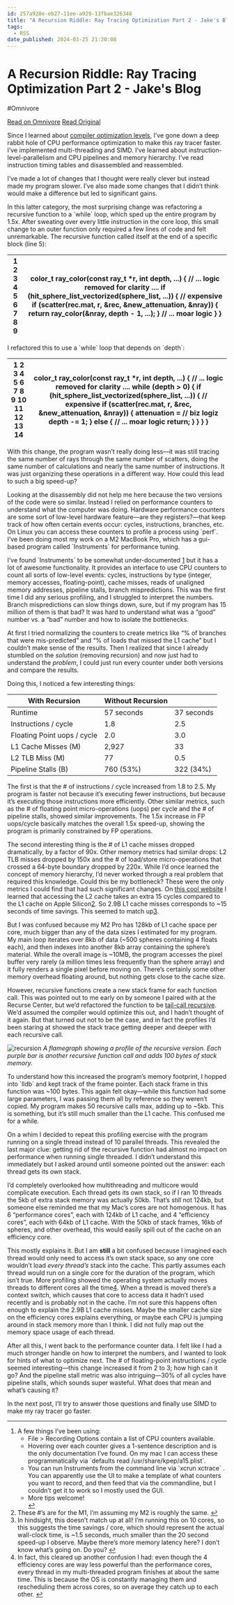 ```yaml
---
id: 257a928e-eb27-11ee-a929-13fbae326348
title: "A Recursion Riddle: Ray Tracing Optimization Part 2 - Jake's Blog"
tags:
  - RSS
date_published: 2024-03-25 21:20:08
---
```


# A Recursion Riddle: Ray Tracing Optimization Part 2 - Jake's Blog
#Omnivore

[Read on Omnivore](https://omnivore.app/me/a-recursion-riddle-ray-tracing-optimization-part-2-jake-s-blog-18e78f636e3)
[Read Original](https://www.jakef.science/posts/recursion-riddle/)



Since I learned about [compiler optimization levels](https:&#x2F;&#x2F;www.jakef.science&#x2F;posts&#x2F;gcc-wtf&#x2F;), I’ve gone down a deep rabbit hole of CPU performance optimization to make this ray tracer faster. I’ve implemented multi-threading and SIMD. I’ve learned about instruction-level-parallelism and CPU pipelines and memory hierarchy. I’ve read instruction timing tables and disassembled and reassembled.

I’ve made a lot of changes that I thought were really clever but instead made my program slower. I’ve also made some changes that I didn’t think would make a difference but led to significant gains.

In this latter category, the most surprising change was refactoring a recursive function to a &#x60;while&#x60; loop, which sped up the entire program by 1.5x. After sweating over every little instruction in the core loop, this small change to an outer function only required a few lines of code and felt unremarkable. The recursive function called itself at the end of a specific block (line 5):

| 1 2 3 4 5 6 7 8 9 | color\_t ray\_color(const ray\_t \*r, int depth, ...) {   &#x2F;&#x2F; ... logic removed for clarity ....   if (hit\_sphere\_list\_vectorized(sphere\_list, ...)) { &#x2F;&#x2F; expensive     if (scatter(rec.mat, r, &amp;rec, &amp;new\_attenuation, &amp;nray)) {       return ray\_color(&amp;nray, depth \- 1, ...);     }     &#x2F;&#x2F; ... moar logic   } } |
| ----------------- | ------------------------------------------------------------------------------------------------------------------------------------------------------------------------------------------------------------------------------------------------------------------------------------------------------------------------ |

I refactored this to use a &#x60;while&#x60; loop that depends on &#x60;depth&#x60;:

| 1  2  3  4  5  6  7  8  9 10 11 12 13 14 | color\_t ray\_color(const ray\_t \*r, int depth, ...) {   &#x2F;&#x2F; ... logic removed for clarity ....   while (depth &gt; 0) {     if (hit\_sphere\_list\_vectorized(sphere\_list, ...)) { &#x2F;&#x2F; expensive       if (scatter(rec.mat, r, &amp;rec, &amp;new\_attenuation, &amp;nray)) {         attenuation &#x3D; &#x2F;&#x2F; biz logiz         depth -&#x3D; 1;       } else {         &#x2F;&#x2F; ... moar logic         return;       }     }   } } |
| ---------------------------------------- | --------------------------------------------------------------------------------------------------------------------------------------------------------------------------------------------------------------------------------------------------------------------------------------------------------------------------------------------------------------------------------------------------- |

With this change, the program wasn’t really doing less—it was still tracing the same number of rays through the same number of scatters, doing the same number of calculations and nearly the same number of instructions. It was just organizing these operations in a different way. How could this lead to such a big speed-up?

Looking at the disassembly did not help me here because the two versions of the code were so similar. Instead I relied on performance counters to understand what the computer was doing. Hardware performance counters are some sort of low-level hardware feature—are they registers?—that keep track of how often certain events occur: cycles, instructions, branches, etc. On Linux you can access these counters to profile a process using &#x60;perf&#x60;. I’ve been doing most my work on a M2 MacBook Pro, which has a gui-based program called &#x60;Instruments&#x60; for performance tuning.

I’ve found &#x60;Instruments&#x60; to be somewhat under-documented [1](#fn:1) but it has a lot of awesome functionality. It provides an interface to use CPU counters to count all sorts of low-level events: cycles, instructions by type (integer, memory accesses, floating-point), cache misses, reads of unaligned memory addresses, pipeline stalls, branch mispredictions. This was the first time I did any serious profiling, and I struggled to interpret the numbers. Branch mispredictions can slow things down, sure, but if my program has 15 million of them is that bad? It was hard to understand what was a “good” number vs. a “bad” number and how to isolate the bottlenecks.

At first I tried normalizing the counters to create metrics like “% of branches that were mis-predicted” and “% of loads that missed the L1 cache” but I couldn’t make sense of the results. Then I realized that since I already stumbled on the _solution_ (removing recursion) and now just had to understand the _problem_, I could just run every counter under both versions and compare the results.

Doing this, I noticed a few interesting things:

| With Recursion              | Without Recursion |            |
| --------------------------- | ----------------- | ---------- |
| Runtime                     | 57 seconds        | 37 seconds |
| Instructions &#x2F; cycle        | 1.8               | 2.5        |
| Floating Point uops &#x2F; cycle | 2.0               | 3.0        |
| L1 Cache Misses (M)         | 2,927             | 33         |
| L2 TLB Miss (M)             | 77                | 0.5        |
| Pipeline Stalls (B)         | 760 (53%)         | 322 (34%)  |

The first is that the # of instructions &#x2F; cycle increased from 1.8 to 2.5\. My program is faster not because it’s executing fewer instructions, but because it’s executing those instructions more efficiently. Other similar metrics, such as the # of floating point micro-operations (uops) per cycle and the # of pipeline stalls, showed similar improvements. The 1.5x increase in FP uops&#x2F;cycle basically matches the overall 1.5x speed-up, showing the program is primarily constrained by FP operations.

The second interesting thing is the # of L1 cache misses dropped dramatically, by a factor of 90x. Other memory metrics had similar drops: L2 TLB misses dropped by 150x and the # of load&#x2F;store micro-operations that crossed a 64-byte boundary dropped by 220x. While I’d once learned the concept of memory hierarchy, I’d never worked through a real problem that required this knowledge. Could this be my bottleneck? These were the only metrics I could find that had such significant changes. On [this cool website](https:&#x2F;&#x2F;www.7-cpu.com&#x2F;cpu&#x2F;Apple%5FM1.html) I learned that accessing the L2 cache takes an extra 15 cycles compared to the L1 cache on Apple Silicon[2](#fn:2). So 2.9B L1 cache misses corresponds to \~15 seconds of time savings. This seemed to match up[3](#fn:3).

But I was confused because my M2 Pro has 128kb of L1 cache space per core, much bigger than any of the data sizes I estimated for my program. My main loop iterates over 8kb of data (\~500 spheres containing 4 floats each), and then indexes into another 8kb array containing the sphere’s material. While the overall image is \~10MB, the program accesses the pixel buffer very rarely (a million times less frequently than the sphere array) and it fully renders a single pixel before moving on. There’s certainly some other memory overhead floating around, but nothing gets close to the cache size.

However, recursive functions create a new stack frame for each function call. This was pointed out to me early on by someone I paired with at the Recurse Center, but we’d refactored the function to be [tail-call recursive](https:&#x2F;&#x2F;en.wikipedia.org&#x2F;wiki&#x2F;Tail%5Fcall). We’d assumed the compiler would optimize this out, and I hadn’t thought of it again. But that turned out not to be the case, and in fact the profiles I’d been staring at showed the stack trace getting deeper and deeper with each recursive call.

![recursion](https:&#x2F;&#x2F;proxy-prod.omnivore-image-cache.app&#x2F;0x0,s3KqBGy8_whgCtouxArG6bNgg6Hm3_ggYuw7psgW3fGU&#x2F;https:&#x2F;&#x2F;www.jakef.science&#x2F;posts&#x2F;recursion-riddle&#x2F;recursion.png) _A flamegraph showing a profile of the recursive version. Each purple bar is another recursive function call and adds 100 bytes of stack memory._

To understand how this increased the program’s memory footprint, I hopped into &#x60;lldb&#x60; and kept track of the frame pointer. Each stack frame in this function was \~100 bytes. This again felt okay—while this function had some large parameters, I was passing them all by reference so they weren’t copied. My program makes 50 recursive calls max, adding up to \~5kb. This is something, but it’s still much smaller than the L1 cache. This confused me for a while.

On a whim I decided to repeat this profiling exercise with the program running on a single thread instead of 10 parallel threads. This revealed the last major clue: getting rid of the recursive function had almost no impact on performance when running single threaded. I didn’t understand this immediately but I asked around until someone pointed out the answer: each thread gets its own stack.

I’d completely overlooked how multithreading and multicore would complicate execution. Each thread gets its own stack, so if I ran 10 threads the 5kb of extra stack memory was actually 50kb. That’s _still_ not 124kb, but someone else reminded me that my Mac’s cores are not homogenous. It has 6 “performance cores”, each with 124kb of L1 cache, and 4 “efficiency cores”, each with 64kb of L1 cache. With the 50kb of stack frames, 16kb of spheres, and other overhead, this would easily spill out of the cache on an efficiency core.

This mostly explains it. But I am **still** a bit confused because I imagined each thread would only need to access it’s own stack space, so any one core wouldn’t load _every thread’s_ stack into the cache. This partly assumes each thread would run on a single core for the duration of the program, which isn’t true. More profiling showed the operating system actually moves threads to different cores all the time[4](#fn:4). When a thread is moved there’s a context switch, which causes that core to access data it hadn’t used recently and is probably not in the cache. I’m not sure this happens often enough to explain the 2.9B L1 cache misses. Maybe the smaller cache size on the efficiency cores explains everything, or maybe each CPU is jumping around in stack memory more than I think. I did not fully map out the memory space usage of each thread.

After all this, I went back to the performance counter data. I felt like I had a much stronger handle on how to interpret the numbers, and I wanted to look for hints of what to optimize next. The # of floating-point instructions &#x2F; cycle seemed interesting—this change increased it from 2 to 3; how high can it go? And the pipeline stall metric was also intriguing—30% of all cycles have pipeline stalls, which sounds super wasteful. What does that mean and what’s causing it?

In the next post, I’ll try to answer those questions and finally use SIMD to make my ray tracer go faster.

---

1. A few things I’ve been using:  
   * File &gt; Recording Options contain a list of CPU counters available.  
   * Hovering over each counter gives a 1-sentence description and is the only documentation I’ve found. On my mac I can access these programmatically via &#x60;defaults read &#x2F;usr&#x2F;share&#x2F;kpep&#x2F;a15.plist&#x60;.  
   * You can run Instruments from the command line via &#x60;xcrun xctrace&#x60; . You can apparently use the UI to make a template of what counters you want to record, and then feed that via the commandline, but I couldn’t get it to work so I mostly used the GUI.  
   * More tips welcome!  
[↩︎](#fnref:1)
2. These #’s are for the M1, I’m assuming my M2 is roughly the same. [↩︎](#fnref:2)
3. In hindsight, this doesn’t match up at all! I’m running this on 10 cores, so this suggests the time savings &#x2F; core, which should represent the actual wall-clock time, is \~1.5 seconds, much smaller than the 20 second speed-up I observe. Maybe there’s more memory latency here? I don’t know what’s going on. Do you? [↩︎](#fnref:3)
4. In fact, this cleared up another confusion I had: even though the 4 efficiency cores are way less powerful than the performance cores, every thread in my multi-threaded program finishes at about the same time. This is because the OS is constantly managing them and rescheduling them across cores, so on average they catch up to each other. [↩︎](#fnref:4)